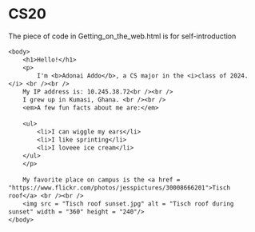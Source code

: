 # CS20
The piece of code in Getting_on_the_web.html is for self-introduction
<html>
    <head>
        <title>Getting on the Web</title>
    </head>

    <body>
        <h1>Hello!</h1>
        <p>
            I'm <b>Adonai Addo</b>, a CS major in the <i>class of 2024.</i> <br /><br />
        My IP address is: 10.245.38.72<br /><br />
        I grew up in Kumasi, Ghana. <br /><br />
        <em>A few fun facts about me are:</em>

        <ul>
            <li>I can wiggle my ears</li>
            <li>I like sprinting</li>
            <li>I loveee ice cream</li>
        </ul>
        </p>

        My favorite place on campus is the <a href = "https://www.flickr.com/photos/jesspictures/30008666201">Tisch roof</a> <br /><br />
        <img src = "Tisch roof sunset.jpg" alt = "Tisch roof during sunset" width = "360" height = "240"/>
    </body>
</html>
